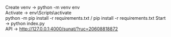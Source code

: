 Create venv -> python -m venv env  
Activate -> env\Scripts\activate  
python -m pip install -r requirements.txt / pip install -r requirements.txt
Start -> python index.py  
API -> http://127.0.0.1:4000/sunat/?ruc=20608818872  
